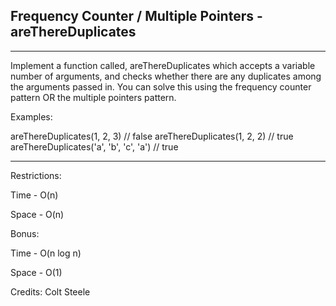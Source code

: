 ## Frequency Counter / Multiple Pointers - areThereDuplicates

---

Implement a function called, areThereDuplicates which accepts a variable number of arguments, and checks whether there are any duplicates among the arguments passed in. You can solve this using the frequency counter pattern OR the multiple pointers pattern.

Examples:

areThereDuplicates(1, 2, 3) // false
areThereDuplicates(1, 2, 2) // true
areThereDuplicates('a', 'b', 'c', 'a') // true

---

Restrictions:

Time - O(n)

Space - O(n)

Bonus:

Time - O(n log n)

Space - O(1)

Credits: Colt Steele
